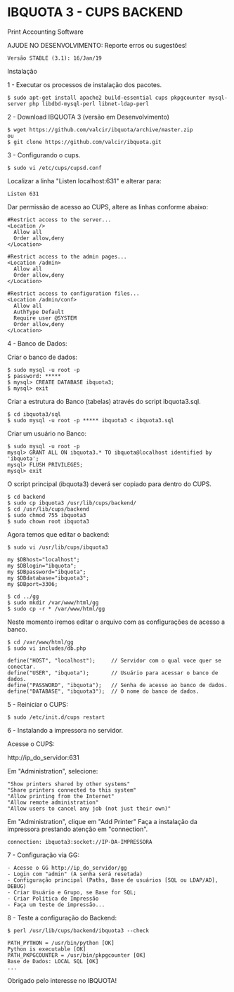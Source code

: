 # IBQUOTA 3 - CUPS BACKEND

 Print Accounting Software

AJUDE NO DESENVOLVIMENTO: Reporte erros ou sugestões!

    Versão STABLE (3.1): 16/Jan/19   

Instalação

1 - Executar os processos de instalação dos pacotes.

    $ sudo apt-get install apache2 build-essential cups pkpgcounter mysql-server php libdbd-mysql-perl libnet-ldap-perl

2 - Download IBQUOTA 3 (versão em Desenvolvimento)

    $ wget https://github.com/valcir/ibquota/archive/master.zip
    ou
    $ git clone https://github.com/valcir/ibquota.git

3 - Configurando o cups.

    $ sudo vi /etc/cups/cupsd.conf

Localizar a linha "Listen localhost:631" e alterar para:

    Listen 631

Dar permissão de acesso ao CUPS, altere as linhas conforme abaixo:

    #Restrict access to the server...
    <Location />
      Allow all
      Order allow,deny
    </Location>

    #Restrict access to the admin pages...
    <Location /admin>
      Allow all
      Order allow,deny
    </Location>

    #Restrict access to configuration files...
    <Location /admin/conf>
      Allow all
      AuthType Default
      Require user @SYSTEM
      Order allow,deny
    </Location>

4 - Banco de Dados:
 
Criar o banco de dados:

    $ sudo mysql -u root -p
    $ password: *****
    $ mysql> CREATE DATABASE ibquota3;
    $ mysql> exit

Criar a estrutura do Banco (tabelas) através do script ibquota3.sql.
    
    $ cd ibquota3/sql
    $ sudo mysql -u root -p ***** ibquota3 < ibquota3.sql

Criar um usuário no Banco:

    $ sudo mysql -u root -p
    mysql> GRANT ALL ON ibquota3.* TO ibquota@localhost identified by 'ibquota';
    mysql> FLUSH PRIVILEGES;
    mysql> exit
 
O script principal (ibquota3) deverá ser copiado para dentro do CUPS.

    $ cd backend
    $ sudo cp ibquota3 /usr/lib/cups/backend/
    $ cd /usr/lib/cups/backend
    $ sudo chmod 755 ibquota3
    $ sudo chown root ibquota3

Agora temos que editar o backend:

    $ sudo vi /usr/lib/cups/ibquota3

    my $DBhost="localhost";
    my $DBlogin="ibquota";
    my $DBpassword="ibquota";
    my $DBdatabase="ibquota3";
    my $DBport=3306;
 
    $ cd ../gg
    $ sudo mkdir /var/www/html/gg
    $ sudo cp -r * /var/www/html/gg

Neste momento iremos editar o arquivo com as configurações de acesso a banco.

    $ cd /var/www/html/gg
    $ sudo vi includes/db.php

    define("HOST", "localhost");     // Servidor com o qual voce quer se conectar.
    define("USER", "ibquota");       // Usuário para acessar o banco de dados. 
    define("PASSWORD", "ibquota");   // Senha de acesso ao banco de dados. 
    define("DATABASE", "ibquota3");  // O nome do banco de dados.

5 - Reiniciar o CUPS:

    $ sudo /etc/init.d/cups restart

6 - Instalando a impressora no servidor.

Acesse o CUPS:

http://ip_do_servidor:631

Em "Administration", selecione:

    "Show printers shared by other systems"
    "Share printers connected to this system"
    "Allow printing from the Internet"
    "Allow remote administration"
    "Allow users to cancel any job (not just their own)" 

Em "Administration", clique em "Add Printer" Faça a instalação da impressora prestando atenção em "connection".

    connection: ibquota3:socket://IP-DA-IMPRESSORA

7 - Configuração via GG:

    - Acesse o GG http://ip_do_servidor/gg 
    - Login com "admin" (A senha será resetada)
    - Configuração principal (Paths, Base de usuários [SQL ou LDAP/AD], DEBUG)
    - Criar Usuário e Grupo, se Base for SQL;
    - Criar Política de Impressão
    - Faça um teste de impressão... 
    
8 - Teste a configuração do Backend:

    $ perl /usr/lib/cups/backend/ibquota3 --check
    
    PATH_PYTHON = /usr/bin/python [OK]
    Python is executable [OK]
    PATH_PKPGCOUNTER = /usr/bin/pkpgcounter [OK]
    Base de Dados: LOCAL SQL [OK]
    ...

Obrigado pelo interesse no IBQUOTA!

